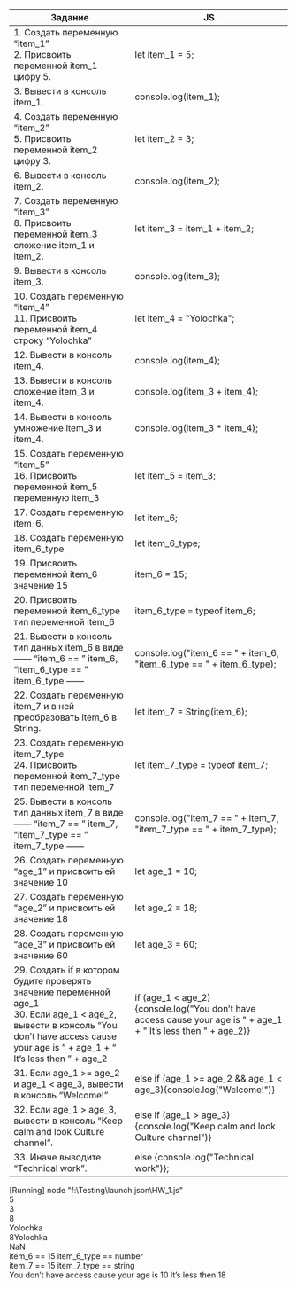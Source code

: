 | Задание | JS |
| --- | --- |
| 1. Создать переменную “item_1”<br>2. Присвоить переменной item_1 цифру 5. | let item_1 = 5; |
| 3. Вывести в консоль item_1. | console.log(item_1); |
| 4. Создать переменную “item_2”<br>5. Присвоить переменной item_2 цифру 3. | let item_2 = 3; |
| 6. Вывести в консоль item_2. | console.log(item_2); |
| 7. Создать переменную “item_3”<br>8. Присвоить переменной item_3 сложение item_1 и item_2. | let item_3 = item_1 + item_2; |
| 9. Вывести в консоль item_3. | console.log(item_3); |
| 10. Создать переменную “item_4”<br>11. Присвоить переменной item_4 строку “Yolochka” | let item_4 = "Yolochka"; |
| 12. Вывести в консоль item_4. | console.log(item_4);
| 13. Вывести в консоль сложение item_3 и item_4. | console.log(item_3 + item_4);
| 14. Вывести в консоль умножение item_3 и item_4. | console.log(item_3 * item_4); 
| 15. Создать переменную “item_5”<br>16. Присвоить переменной item_5 переменную item_3 | let item_5 = item_3;
| 17. Создать переменную item_6. | let item_6;
| 18. Создать переменную item_6_type | let item_6_type;  
| 19. Присвоить переменной item_6 значение 15 | item_6 = 15; 
| 20. Присвоить переменной item_6_type тип переменной item_6 | item_6_type = typeof item_6;  
| 21. Вывести в консоль тип данных item_6 в виде ——  “item_6 == ”  item_6,  “item_6_type == ”  item_6_type —— | console.log("item_6 == " + item_6, "item_6_type == " + item_6_type);
| 22. Создать переменную item_7 и в ней преобразовать item_6 в String. | let item_7 = String(item_6); 
| 23. Создать переменную item_7_type<br>24. Присвоить переменной item_7_type тип переменной item_7 | let item_7_type = typeof item_7;
| 25. Вывести в консоль тип данных item_7 в виде ——  “item_7 == ”  item_7,  “item_7_type == ”  item_7_type —— | console.log("item_7 == " + item_7, "item_7_type == " + item_7_type); 
| 26. Создать переменную “age_1” и присвоить ей значение 10 | let age_1 = 10; 
| 27. Создать переменную “age_2” и присвоить ей значение 18 | let age_2 = 18; 
| 28. Создать переменную “age_3” и присвоить ей значение 60 | let age_3 = 60;  
| 29. Создать if в котором будите проверять значение переменной age_1<br>30. Если age_1 < age_2, вывести в консоль “You don’t have access cause your age is ” + age_1 + “ It’s less then ” + age_2 | if (age_1 < age_2) {console.log("You don’t have access cause your age is " + age_1 + " It’s less then " + age_2)} 
| 31. Если age_1 >=  age_2 и age_1 <  age_3, вывести в консоль “Welcome!” | else if (age_1 >=  age_2 && age_1 < age_3){console.log("Welcome!")} 
| 32. Если age_1  > age_3, вывести в консоль “Keep calm and look Culture channel”. | else if (age_1  > age_3){console.log("Keep calm and look Culture channel")} 
| 33. Иначе выводите “Technical work”. | else {console.log("Technical work")}; 



[Running] node "f:\Testing\launch.json\HW_1.js"  
5  
3  
8  
Yolochka  
8Yolochka  
NaN  
item_6 == 15 item_6_type == number  
item_7 == 15 item_7_type == string  
You don’t have access cause your age is 10 It’s less then 18  
